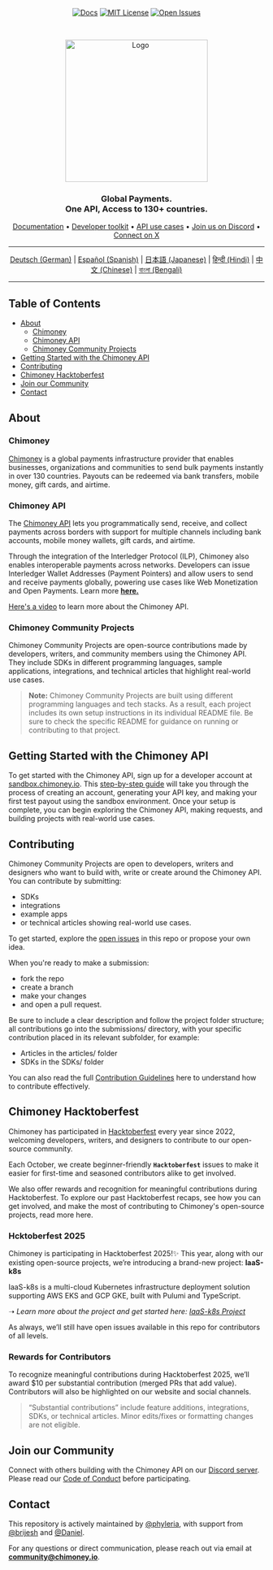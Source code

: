 <div align="center">
  
[![Docs](https://img.shields.io/badge/docs-chimoney.readme.io-blue)](https://chimoney.readme.io/reference/introduction)
[![MIT License](https://img.shields.io/badge/license-MIT-green)](https://github.com/Chimoney/chimoney-community-projects?tab=MIT-1-ov-file)
[![Open Issues](https://img.shields.io/github/issues/Chimoney/chimoney-community-projects)](https://github.com/Chimoney/chimoney-community-projects/issues)

</div>

&nbsp;

<div align="center" id="initial">
  <a href="https://chimoney.io/" target="_blank">
  <picture>
    <img src="https://chimoney.io/assets/icons/chimoney-purple-logo.svg" width="280" alt="Logo"/>
  </picture>
  </a>
</div>

<h3 align="center">
  Global Payments.
  <br/>
  One API, Access to 130+ countries. <br/>
</h3>

<div align="center">
  
  [Documentation](https://chimoney.readme.io/reference/introduction) • [Developer toolkit](https://chimoney.io/toolkit/) • [API use cases](https://chimoney.io/api-use-cases/) • [Join us on Discord](https://discord.gg/TsyKnzT4qV) • [Connect on X](https://x.com/chimoney_io)
  
</div>

___
<div align="center">

<u>[Deutsch (German)](README-GM.md)</u> |
<u>[Español (Spanish)](README-ES.md)</u> |
<u>[日本語 (Japanese)](README-JP.md)</u> |
<u>[हिन्दी (Hindi)](README-HN.md)</u> |
<u>[中文 (Chinese)](README-CN.md)</u> |
<u>[বাংলা (Bengali)](README-BN.md)</u>

</div>

___

## Table of Contents

- [About](#about)
  - [Chimoney](#chimoney)
  - [Chimoney API](#chimoney-api)
  - [Chimoney Community Projects](#chimoney-community-projects)
- [Getting Started with the Chimoney API](#getting-started-with-the-chimoney-api)
- [Contributing](#contributing)
- [Chimoney Hacktoberfest](#chimoney-hacktoberfest)
- [Join our Community](#join-our-community)
- [Contact](#contact)

## About

### Chimoney

[Chimoney](https://chimoney.io/) is a global payments infrastructure provider that enables businesses, organizations and communities to send bulk payments instantly in over 130 countries. Payouts can be redeemed via bank transfers, mobile money, gift cards, and airtime.

### Chimoney API

The [Chimoney API](https://chimoney.readme.io/reference/introduction) lets you programmatically send, receive, and collect payments across borders with support for multiple channels including bank accounts, mobile money wallets, gift cards, and airtime.



Through the integration of the Interledger Protocol (ILP), Chimoney also enables interoperable payments across networks. Developers can issue Interledger Wallet Addresses (Payment Pointers) and allow users to send and receive payments globally, powering use cases like Web Monetization and Open Payments. Learn more [**here.**](https://chimoney.io/blogs/a-developer-s-guide-to-enabling-ilp-payments-with-chimoney/)

[Here's a video](https://www.youtube.com/watch?v=VItvZbPH9cU&t=4s) to learn more about the Chimoney API.

### Chimoney Community Projects

Chimoney Community Projects are open-source contributions made by developers, writers, and community members using the Chimoney API. They include SDKs in different programming languages, sample applications, integrations, and technical articles that highlight real-world use cases.

> **Note:** Chimoney Community Projects are built using different programming languages and tech stacks. As a result, each project includes its own setup instructions in its individual README file. Be sure to check the specific README for guidance on running or contributing to that project.

## Getting Started with the Chimoney API

To get started with the Chimoney API, sign up for a developer account at [sandbox.chimoney.io](https://sandbox.chimoney.io). This [step-by-step guide](https://www.loom.com/share/436303eb69c44f0d9757ea0c655bed89?sid=b6a0f661-721c-4731-9873-ae6f2d25780) will take you through the process of creating an account, generating your API key, and making your first test payout using the sandbox environment. Once your setup is complete, you can begin exploring the Chimoney API, making requests, and building projects with real-world use cases.

## Contributing

Chimoney Community Projects are open to developers, writers and designers who want to build with, write or create around the Chimoney API. You can contribute by submitting:

- SDKs
- integrations
- example apps
- or technical articles showing real-world use cases.

To get started, explore the [open issues](https://github.com/Chimoney/chimoney-community-projects/issues) in this repo or propose your own idea.

When you're ready to make a submission:

- fork the repo
- create a branch
- make your changes
- and open a pull request.

Be sure to include a clear description and follow the project folder structure; all contributions go into the submissions/ directory, with your specific contribution placed in its relevant subfolder, for example: 
- Articles in the articles/ folder 
- SDKs in the SDKs/ folder

You can also read the full [Contribution Guidelines](/CONTRIBUTING.md) here to understand how to contribute effectively.

## Chimoney Hacktoberfest

Chimoney has participated in [Hacktoberfest](https://hacktoberfest.com/) every year since 2022, welcoming developers, writers, and designers to contribute to our open-source community.

Each October, we create beginner-friendly **`Hacktoberfest`** issues to make it easier for first-time and seasoned contributors alike to get involved.

We also offer rewards and recognition for meaningful contributions during Hacktoberfest. To explore our past Hacktoberfest recaps, see how you can get involved, and make the most of contributing to Chimoney's open-source projects, read more here.

### Hcktoberfest 2025

Chimoney is participating in Hacktoberfest 2025!✨
This year, along with our existing open-source projects, we’re introducing a brand-new project: **IaaS-k8s**

IaaS-k8s is a multi-cloud Kubernetes infrastructure deployment solution supporting AWS EKS and GCP GKE, built with Pulumi and TypeScript.

➝ _Learn more about the project and get started here:_ [_IaaS-k8s Project_](https://github.com/Chimoney/Iaas)

As always, we’ll still have open issues available in this repo for contributors of all levels.

### Rewards for Contributors

To recognize meaningful contributions during Hacktoberfest 2025, we’ll award $10 per substantial contribution (merged PRs that add value). Contributors will also be highlighted on our website and social channels.

> “Substantial contributions” include feature additions, integrations, SDKs, or technical articles. Minor edits/fixes or formatting changes are not eligible.

## Join our Community

Connect with others building with the Chimoney API on our [Discord server](https://discord.gg/TsyKnzT4qV). Please read our [Code of Conduct](https://github.com/Chimoney/chimoney-community-projects/blob/main/CODE_OF_CONDUCT.md) before participating.

## Contact

This repository is actively maintained by [@phyleria](https://github.com/phyleria), with support from [@brijesh](https://github.com/brijeshthummar02) and [@Daniel](https://github.com/Danbaba1).

For any questions or direct communication, please reach out via email at **<community@chimoney.io>**.
